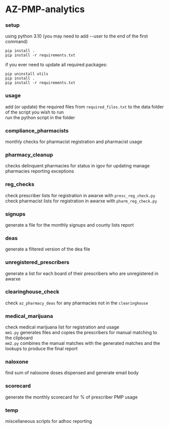 # AZ-PMP-analytics
  
### setup
using python 3.10 (you may need to add --user to the end of the first command)  
```
pip install .
pip install -r requirements.txt
```
if you ever need to update all required packages:    
```
pip uninstall utils
pip install .
pip install -r requirements.txt
```

### usage
add (or update) the required files from `required_files.txt` to the data folder of the script you wish to run  
run the python script in the folder
  
### compliance_pharmacists
monthly checks for pharmacist registration and pharmacist usage  
  
### pharmacy_cleanup
checks delinquent pharmacies for status in igov for updating manage pharmacies reporting exceptions  
  
### reg_checks
check prescriber lists for registration in awarxe with ``presc_reg_check.py``  
check pharmacist lists for registration in awarxe with ``pharm_reg_check.py``  

### signups
generate a file for the monthly signups and county lists report  

### deas
generate a filtered version of the dea file  

### unregistered_prescribers
generate a list for each board of their prescribers who are unregistered in awarxe  

### clearinghouse_check
check ``az_pharmacy_deas`` for any pharmacies not in the ``clearinghouse``  

### medical_marijuana
check medical marijuana list for registration and usage  
``mm1.py`` generates files and copies the prescribers for manual matching to the clipboard  
``mm2.py`` combines the manual matches with the generated matches and the lookups to produce the final report  

### naloxone  
find sum of naloxone doses dispensed and generate email body  

### scorecard
generate the monthly scorecard for % of prescriber PMP usage  

### temp
miscellaneous scripts for adhoc reporting  
